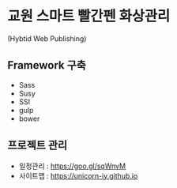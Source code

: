 # 교원 스마트 빨간펜 화상관리
(Hybtid Web Publishing)

## Framework 구축
 - Sass
 - Susy
 - SSI
 - gulp
 - bower

## 프로젝트 관리
 - 일정관리 : https://goo.gl/sqWnvM
 - 사이트맵 : https://unicorn-iy.github.io